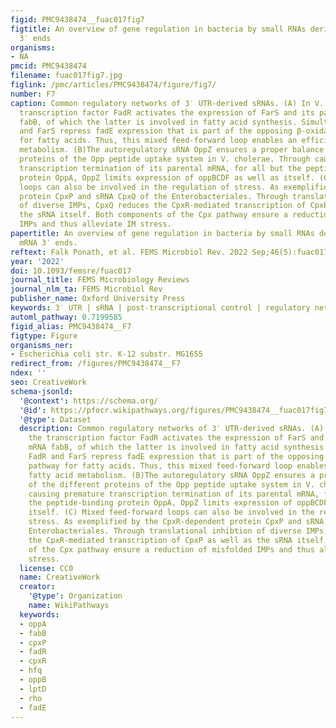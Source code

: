 ```yaml
---
figid: PMC9438474__fuac017fig7
figtitle: An overview of gene regulation in bacteria by small RNAs derived from mRNA
  3′ ends
organisms:
- NA
pmcid: PMC9438474
filename: fuac017fig7.jpg
figlink: /pmc/articles/PMC9438474/figure/fig7/
number: F7
caption: Common regulatory networks of 3′ UTR-derived sRNAs. (A) In V. cholerae, the
  transcription factor FadR activates the expression of FarS and its parental mRNA
  fabB, of which the latter is involved in fatty acid synthesis. Simultaneously, FadR
  and FarS repress fadE expression that is part of the opposing β-oxidation pathway
  for fatty acids. Thus, this mixed feed-forward loop enables an efficient fatty acid
  metabolism. (B)The autoregulatory sRNA OppZ ensures a proper balance of the different
  proteins of the Opp peptide uptake system in V. cholerae. Through causing premature
  transcription termination of its parental mRNA, for all but the peptide-binding
  protein OppA, OppZ limits expression of oppBCDF as well as itself. (C) Mixed feed-forward
  loops can also be involved in the regulation of stress. As exemplified by the CpxR-dependent
  protein CpxP and sRNA CpxQ of the Enterobacteriales. Through translational inhibtion
  of diverse IMPs, CpxQ reduces the CpxR-mediated transcription of CpxP as well as
  the sRNA itself. Both components of the Cpx pathway ensure a reduction of misfolded
  IMPs and thus alleviate IM stress.
papertitle: An overview of gene regulation in bacteria by small RNAs derived from
  mRNA 3′ ends.
reftext: Falk Ponath, et al. FEMS Microbiol Rev. 2022 Sep;46(5):fuac017.
year: '2022'
doi: 10.1093/femsre/fuac017
journal_title: FEMS Microbiology Reviews
journal_nlm_ta: FEMS Microbiol Rev
publisher_name: Oxford University Press
keywords: 3′ UTR | sRNA | post-transcriptional control | regulatory networks | bacteria
automl_pathway: 0.7199585
figid_alias: PMC9438474__F7
figtype: Figure
organisms_ner:
- Escherichia coli str. K-12 substr. MG1655
redirect_from: /figures/PMC9438474__F7
ndex: ''
seo: CreativeWork
schema-jsonld:
  '@context': https://schema.org/
  '@id': https://pfocr.wikipathways.org/figures/PMC9438474__fuac017fig7.html
  '@type': Dataset
  description: Common regulatory networks of 3′ UTR-derived sRNAs. (A) In V. cholerae,
    the transcription factor FadR activates the expression of FarS and its parental
    mRNA fabB, of which the latter is involved in fatty acid synthesis. Simultaneously,
    FadR and FarS repress fadE expression that is part of the opposing β-oxidation
    pathway for fatty acids. Thus, this mixed feed-forward loop enables an efficient
    fatty acid metabolism. (B)The autoregulatory sRNA OppZ ensures a proper balance
    of the different proteins of the Opp peptide uptake system in V. cholerae. Through
    causing premature transcription termination of its parental mRNA, for all but
    the peptide-binding protein OppA, OppZ limits expression of oppBCDF as well as
    itself. (C) Mixed feed-forward loops can also be involved in the regulation of
    stress. As exemplified by the CpxR-dependent protein CpxP and sRNA CpxQ of the
    Enterobacteriales. Through translational inhibtion of diverse IMPs, CpxQ reduces
    the CpxR-mediated transcription of CpxP as well as the sRNA itself. Both components
    of the Cpx pathway ensure a reduction of misfolded IMPs and thus alleviate IM
    stress.
  license: CC0
  name: CreativeWork
  creator:
    '@type': Organization
    name: WikiPathways
  keywords:
  - oppA
  - fabB
  - cpxP
  - fadR
  - cpxR
  - hfq
  - oppB
  - lptD
  - rho
  - fadE
---
```

